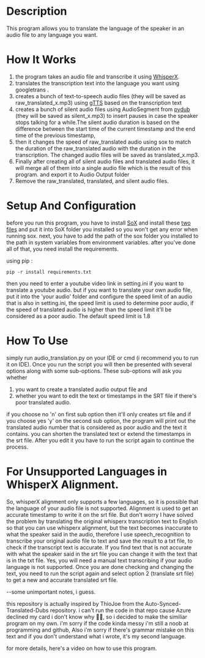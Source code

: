 # Description
This program allows you to translate the language of the speaker in an audio file to any language you want.

# How It Works
1. the program takes an audio file and transcribe it using [WhisperX](https://github.com/m-bain/whisperX).
2. translates the transcription text into the language you want using googletrans . 
3. creates a bunch of text-to-speech audio files (they will be saved as raw_translated_x.mp3) using [gTTS](https://github.com/pndurette/gTTS) based on the transcription text
4. creates a bunch of silent audio files using AudioSegment from [pydub](https://github.com/jiaaro/pydub) (they will be saved as silent_x.mp3) to insert pauses in case the speaker stops talking for a while.The silent audio duration is based on the difference between the start time of the current timestamp and the end time of the previous timestamp,
5. then it changes the speed of raw_translated audio using sox to match the duration of the raw_translated audio with the duration in the transcription. The changed audio files will be saved as translated_x.mp3. 
6. Finally after creating all of silent audio files and translated audio files, it will merge all of them into a single audio file which is the result of this program. and export it to Audio Output folder
7. Remove the raw_translated, translated, and silent audio files.
# Setup And Configuration
before you run this program, you have to install [SoX](https://sourceforge.net/projects/sox/) and install these [two files](https://app.box.com/s/tzn5ohyh90viedu3u90w2l2pmp2bl41t) and put it into SoX folder you installed so you won't get any error when running sox. next, you have to add the path of the sox folder you installed to the path in system variables from environment variables. after you've done all of that, you need install the requirements.

using pip :

```` pip -r install requirements.txt ````

then you need to enter a youtube video link in setting.ini if you want to translate a youtube audio. but if you want to translate your own audio file, put it into the 'your audio' folder and configure the speed limit of an audio that is also in setting.ini, the speed limit is used to determine poor audio, if the speed of translated audio is higher than the speed limit it'll be considered as a poor audio. The default speed limit is 1.8

# How To Use
simply run audio_translation.py on your IDE or cmd (i recommend you to run it on IDE). Once you run the script you will then be presented with several options along with some sub-options. These sub-options will ask you whether 
1. you want to create a translated audio output file and 
2. whether you want to edit the text or timestamps in the SRT file if there's poor translated audio. 

if you choose no 'n' on first sub option then it'll only creates srt file and if you choose yes 'y' on the second sub option, the program will print out the translated audio number that is considered as poor audio and the text it contains. you can shorten the translated text or extend the timestamps in the srt file. After you edit it you have to run the script again to continue the process. 

# For Unsupported Languages in WhisperX Alignment.
So, whisperX alignment only supports a few languages, so it is possible that the language of your audio file is not supported. Alignment is used to get an accurate timestamp to write it on the srt file. But don't worry I have solved the problem by translating the original whisperx transcription text to English so that you can use whisperx alignment, but the text becomes inaccurate to what the speaker said in the audio, therefore I use speech_recognition to transcribe your original audio file to text and save the result to a txt file, to check if the transcript text is accurate. If you find text that is not accurate with what the speaker said in the srt file you can change it with the text that is in the txt file. Yes, you will need a manual text transcribing if your audio language is not supported. Once you are done checking and changing the text, you need to run the script again and select option 2 (translate srt file) to get a new and accurate translated srt file.




--some unimportant notes, i guess.

this repository is actually inspired by ThioJoe from the Auto-Synced-Translated-Dubs repository. i can't run the code in that repo cause Azure declined my card i don't know why 🤷‍♂️, so i decided to make the similiar program on my own. i'm sorry if the code kinda messy i'm still a noob at programming and github, Also i'm sorry if there's grammar mistake on this text and if you don't understand what i wrote, it's my second language.

for more details, here's a video on how to use this program.
